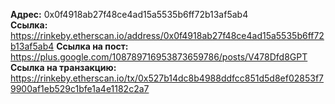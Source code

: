﻿**Адрес:** 0x0f4918ab27f48ce4ad15a5535b6ff72b13af5ab4   
**Ссылка:** https://rinkeby.etherscan.io/address/0x0f4918ab27f48ce4ad15a5535b6ff72b13af5ab4
**Ссылка на пост:** https://plus.google.com/108789716953873659786/posts/V478Dfd8GPT
**Ссылка на транзакцию:** https://rinkeby.etherscan.io/tx/0x527b14dc8b4988ddfcc851d5d8ef02853f79900af1eb529c1bfe1a4e1182c2a7
